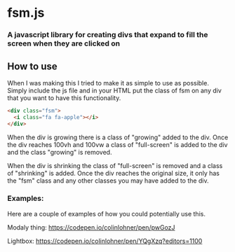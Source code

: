 # fsm.js
### A javascript library for creating divs that expand to fill the screen when they are clicked on


## How to use
When I was making this I tried to make it as simple to use as possible. Simply include the js file and in your HTML put the class of fsm on any div that you want to have this functionality. 

```html
<div class="fsm">
  <i class="fa fa-apple"></i>
</div>
```

When the div is growing there is a class of "growing" added to the div. Once the div reaches 100vh and 100vw a class of "full-screen" is added to the div and the class "growing" is removed.

When the div is shrinking the class of "full-screen" is removed and a class of "shrinking" is added. Once the div reaches the original size, it only has the "fsm" class and any other classes you may have added to the div.

### Examples:
Here are a couple of examples of how you could potentially use this.

Modaly thing: https://codepen.io/colinlohner/pen/pwGozJ

Lightbox: https://codepen.io/colinlohner/pen/YQgXzq?editors=1100
